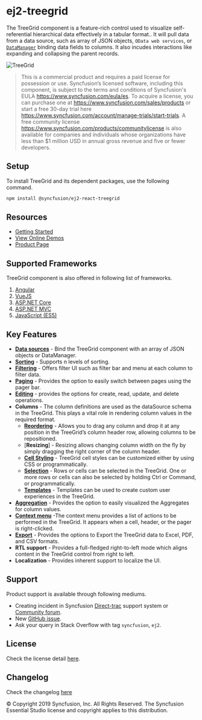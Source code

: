 # ej2-treegrid

The TreeGrid component is a feature-rich control used to visualize self-referential hierarchical data effectively in a tabular format.. It will pull data from a data source, such as array of JSON objects, `OData web services`, or [`DataManager`](http://ej2.syncfusion.com/documentation/data) binding data fields to columns. It also incudes interactions like expanding and collapsing the parent records.

![TreeGrid](https://ej2.syncfusion.com/products/images/tree-grid/readme.png)

> This is a commercial product and requires a paid license for possession or use. Syncfusion’s licensed software, including this component, is subject to the terms and conditions of Syncfusion's EULA https://www.syncfusion.com/eula/es. To acquire a license, you can purchase one at https://www.syncfusion.com/sales/products or start a free 30-day trial here https://www.syncfusion.com/account/manage-trials/start-trials.
> A free community license <https://www.syncfusion.com/products/communitylicense> is also available for companies and individuals whose organizations have less than $1 million USD in annual gross revenue and five or fewer developers.

## Setup

To install TreeGrid and its dependent packages, use the following command.

```sh
npm install @syncfusion/ej2-react-treegrid
```

## Resources

* [Getting Started](https://ej2.syncfusion.com/react/documentation/tree-grid/getting-started/?no-cache=1)
* [View Online Demos](https://ej2.syncfusion.com/react/demos/#/material/treegrid/default)
* [Product Page](https://www.syncfusion.com/react-ui-components/treegrid)

## Supported Frameworks

TreeGrid component is also offered in following list of frameworks.

1. [Angular](https://github.com/syncfusion/ej2-angular-ui-controls/tree/master/components/treegrid)
2. [VueJS](https://github.com/syncfusion/ej2-vue-ui-components/tree/master/components/treegrid)
3. [ASP.NET Core](https://www.syncfusion.com/aspnet-core-ui-controls/treegrid)
4. [ASP.NET MVC](https://www.syncfusion.com/aspnet-mvc-ui-controls/treegrid)
5. [JavaScript (ES5)](https://www.syncfusion.com/javascript-ui-controls/treegrid)

## Key Features

* [**Data sources**](https://ej2.syncfusion.com/react/demos/#/material/treegrid/localdata) - Bind the TreeGrid component with an array of JSON objects or DataManager.
* [**Sorting**](https://ej2.syncfusion.com/react/demos/#/material/treegrid/sorting) - Supports n levels of sorting.
* [**Filtering**](https://ej2.syncfusion.com/react/demos/#/material/treegrid/filtering) - Offers filter UI such as filter bar and menu at each column to filter data.
* [**Paging**](https://ej2.syncfusion.com/react/demos/#/material/treegrid/paging) - Provides the option to easily switch between pages using the pager bar.
* [**Editing**](https://ej2.syncfusion.com/react/demos/#/material/treegrid/inline-editing) - provides the options for create, read, update, and delete operations.
* **Columns** - The column definitions are used as the dataSource schema in the TreeGrid. This plays a vital role in rendering column values in the required format.
  * [**Reordering**](https://ej2.syncfusion.com/react/demos/#/material/treegrid/reorder) - Allows you to drag any column and drop it at any position in the TreeGrid’s column header row, allowing columns to be repositioned.
  * [**Resizing**] - Resizing allows changing column width on the fly by simply dragging the right corner of the column header.
  * [**Cell Styling**](https://ej2.syncfusion.com/react/demos/#/material/treegrid/conditionalformatting) - TreeGrid cell styles can be customized either by using CSS or programmatically.
  * [**Selection**](https://ej2.syncfusion.com/react/demos/#/material/treegrid/selection) - Rows or cells can be selected in the TreeGrid. One or more rows or cells can also be selected by holding Ctrl or Command, or programmatically.
  * [**Templates**](https://ej2.syncfusion.com/react/demos/#/material/treegrid/columntemplate) - Templates can be used to create custom user experiences in the TreeGrid.
* [**Aggregation**](https://ej2.syncfusion.com/react/demos/#/material/treegrid/aggregate-default) - Provides the option to easily visualized the Aggregates for column values.
* [**Context menu**](https://ej2.syncfusion.com/react/demos/#/material/treegrid/contextmenu) -The context menu provides a list of actions to be performed in the TreeGrid. It appears when a cell, header, or the pager is right-clicked.
* [**Export**](https://ej2.syncfusion.com/react/demos/#/material/treegrid/export) - Provides the options to Export the TreeGrid data to Excel, PDF, and CSV formats.
* **RTL support** - Provides a full-fledged right-to-left mode which aligns content in the TreeGrid control from right to left.
* **Localization** - Provides inherent support to localize the UI.

## Support

Product support is available through following mediums.

* Creating incident in Syncfusion [Direct-trac](https://www.syncfusion.com/support/directtrac/incidents?utm_source=npm&utm_campaign=grid) support system or [Community forum](https://www.syncfusion.com/forums/essential-js2?utm_source=npm&utm_campaign=grid).
* New [GitHub issue](https://github.com/syncfusion/ej2-javascript-ui-controls/issues/new).
* Ask your query in Stack Overflow with tag `syncfusion`, `ej2`.

## License

Check the license detail [here](https://github.com/syncfusion/ej2-javascript-ui-controls/blob/master/license?utm_source=npm&utm_campaign=grid).

## Changelog

Check the changelog [here](https://github.com/syncfusion/ej2-javascript-ui-controls/blob/master/controls/treegrid/CHANGELOG.md?utm_source=npm&utm_campaign=grid)

&copy; Copyright 2019 Syncfusion, Inc. All Rights Reserved. The Syncfusion Essential Studio license and copyright applies to this distribution.